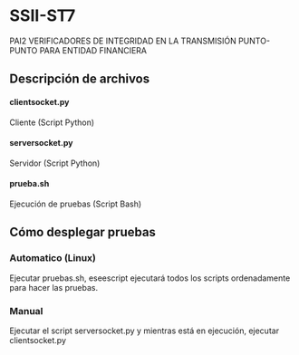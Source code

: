 # SSII-ST7
PAI2 VERIFICADORES DE INTEGRIDAD EN LA TRANSMISIÓN PUNTO-PUNTO PARA ENTIDAD FINANCIERA

## Descripción de archivos
#### clientsocket.py 
Cliente (Script Python)

#### serversocket.py 
Servidor (Script Python)

#### prueba.sh
Ejecución de pruebas (Script Bash)
## Cómo desplegar pruebas

### Automatico (Linux)
Ejecutar pruebas.sh, eseescript ejecutará todos los scripts ordenadamente para hacer las pruebas. 

### Manual
Ejecutar el script serversocket.py y mientras está en ejecución, ejecutar clientsocket.py
